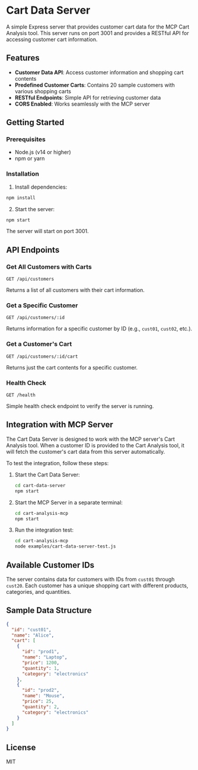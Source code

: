 # Cart Data Server

A simple Express server that provides customer cart data for the MCP Cart Analysis tool. This server runs on port 3001 and provides a RESTful API for accessing customer cart information.

## Features

- **Customer Data API**: Access customer information and shopping cart contents
- **Predefined Customer Carts**: Contains 20 sample customers with various shopping carts
- **RESTful Endpoints**: Simple API for retrieving customer data
- **CORS Enabled**: Works seamlessly with the MCP server

## Getting Started

### Prerequisites

- Node.js (v14 or higher)
- npm or yarn

### Installation

1. Install dependencies:

```bash
npm install
```

2. Start the server:

```bash
npm start
```

The server will start on port 3001.

## API Endpoints

### Get All Customers with Carts

```
GET /api/customers
```

Returns a list of all customers with their cart information.

### Get a Specific Customer

```
GET /api/customers/:id
```

Returns information for a specific customer by ID (e.g., `cust01`, `cust02`, etc.).

### Get a Customer's Cart

```
GET /api/customers/:id/cart
```

Returns just the cart contents for a specific customer.

### Health Check

```
GET /health
```

Simple health check endpoint to verify the server is running.

## Integration with MCP Server

The Cart Data Server is designed to work with the MCP server's Cart Analysis tool. When a customer ID is provided to the Cart Analysis tool, it will fetch the customer's cart data from this server automatically.

To test the integration, follow these steps:

1. Start the Cart Data Server:
   ```bash
   cd cart-data-server
   npm start
   ```

2. Start the MCP Server in a separate terminal:
   ```bash
   cd cart-analysis-mcp
   npm start
   ```

3. Run the integration test:
   ```bash
   cd cart-analysis-mcp
   node examples/cart-data-server-test.js
   ```

## Available Customer IDs

The server contains data for customers with IDs from `cust01` through `cust20`. Each customer has a unique shopping cart with different products, categories, and quantities.

## Sample Data Structure

```json
{
  "id": "cust01",
  "name": "Alice",
  "cart": [
    {
      "id": "prod1",
      "name": "Laptop",
      "price": 1200,
      "quantity": 1,
      "category": "electronics"
    },
    {
      "id": "prod2",
      "name": "Mouse",
      "price": 25,
      "quantity": 2,
      "category": "electronics"
    }
  ]
}
```

## License

MIT